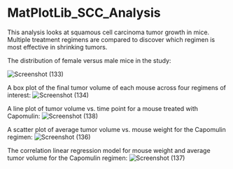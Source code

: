 # MatPlotLib_SCC_Analysis

This analysis looks at squamous cell carcinoma tumor growth in mice. Multiple treatment regimens are compared to discover which regimen is most effective in shrinking tumors.

The distribution of female versus male mice in the study:

![Screenshot (133)](https://user-images.githubusercontent.com/89754154/164565185-e71b5217-70ce-491f-a96e-1b676c04e9d3.png)

A box plot of the final tumor volume of each mouse across four regimens of interest:
![Screenshot (134)](https://user-images.githubusercontent.com/89754154/164565191-2a27ecaa-49f5-4bc6-9a23-79de95c26f25.png)

A line plot of tumor volume vs. time point for a mouse treated with Capomulin:
![Screenshot (138)](https://user-images.githubusercontent.com/89754154/164565200-5b354969-63b0-4acf-adaa-62704b57a999.png)

A scatter plot of average tumor volume vs. mouse weight for the Capomulin regimen:
![Screenshot (136)](https://user-images.githubusercontent.com/89754154/164565209-f53b67bf-e0ec-4d6d-b570-2148de06e783.png)

The correlation linear regression model for mouse weight and average tumor volume for the Capomulin regimen:
![Screenshot (137)](https://user-images.githubusercontent.com/89754154/164565214-c1a3885e-29d3-47c1-be5a-c1574a34e64f.png)
